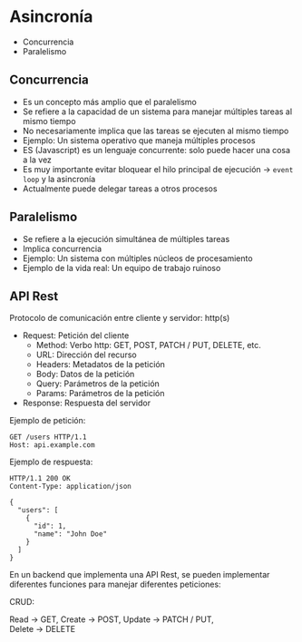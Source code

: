 # Asincronía

- Concurrencia
- Paralelismo

## Concurrencia

- Es un concepto más amplio que el paralelismo
- Se refiere a la capacidad de un sistema para manejar múltiples tareas al mismo tiempo
- No necesariamente implica que las tareas se ejecuten al mismo tiempo
- Ejemplo: Un sistema operativo que maneja múltiples procesos
- ES (Javascript) es un lenguaje concurrente: solo puede hacer una cosa a la vez
- Es muy importante evitar bloquear el hilo principal de ejecución -> `event loop` y la asincronía
- Actualmente puede delegar tareas a otros procesos

## Paralelismo

- Se refiere a la ejecución simultánea de múltiples tareas
- Implica concurrencia
- Ejemplo: Un sistema con múltiples núcleos de procesamiento
- Ejemplo de la vida real: Un equipo de trabajo ruinoso

## API Rest

Protocolo de comunicación entre cliente y servidor: http(s)

- Request: Petición del cliente
  - Method: Verbo http: GET, POST, PATCH / PUT, DELETE, etc.
  - URL: Dirección del recurso
  - Headers: Metadatos de la petición
  - Body: Datos de la petición
  - Query: Parámetros de la petición
  - Params: Parámetros de la petición
- Response: Respuesta del servidor

Ejemplo de petición:

```http
GET /users HTTP/1.1 
Host: api.example.com
```

Ejemplo de respuesta:

```http
HTTP/1.1 200 OK
Content-Type: application/json

{
  "users": [
    {
      "id": 1,
      "name": "John Doe"
    }
  ]
}
```

En un backend que implementa una API Rest, 
se pueden implementar diferentes funciones para manejar diferentes peticiones:

CRUD:

Read -> GET,
Create -> POST,
Update -> PATCH / PUT,  
Delete -> DELETE

